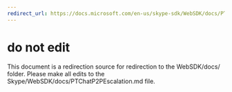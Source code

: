 ```yaml
---
redirect_url: https://docs.microsoft.com/en-us/skype-sdk/WebSDK/docs/PTChatP2PEscalation
---
```

# do not edit
This document is a redirection source for redirection to the WebSDK/docs/ folder. Please make all edits to the Skype/WebSDK/docs/PTChatP2PEscalation.md file.

